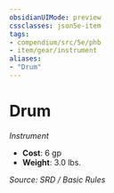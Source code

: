 ```yaml
---
obsidianUIMode: preview
cssclasses: json5e-item
tags:
- compendium/src/5e/phb
- item/gear/instrument
aliases: 
- "Drum"
---
```

# Drum
*Instrument*  

- **Cost**: 6 gp
- **Weight**: 3.0 lbs.

*Source: SRD / Basic Rules*